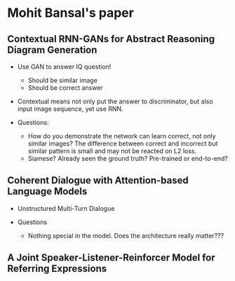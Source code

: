 # Mohit Bansal's paper

## Contextual RNN-GANs for Abstract Reasoning Diagram Generation
* Use GAN to answer IQ question!
    * Should be similar image
    * Should be correct answer
* Contextual means not only put the answer to discriminator, but also input image sequence, yet use RNN.

* Questions:
    * How do you demonstrate the network can learn correct, not only similar images? The difference between correct and incorrect but similar pattern is small and may not be reacted on L2 loss.
    * Siamese? Already seen the ground truth? Pre-trained or end-to-end?

## Coherent Dialogue with Attention-based Language Models
* Unstructured Multi-Turn Dialogue

* Questions
    * Nothing special in the model. Does the architecture really matter???

## A Joint Speaker-Listener-Reinforcer Model for Referring Expressions